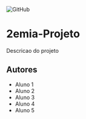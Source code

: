 ![GitHub](https://img.shields.io/github/license/AnaLuizaMenezes/2emia-Projeto)
# 2emia-Projeto
Descricao do projeto
## Autores
- Aluno 1 
- Aluno 2
- Aluno 3
- Aluno 4
- Aluno 5 
